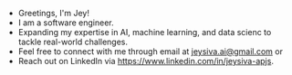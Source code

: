 - Greetings, I'm Jey!
- I am a software engineer.
- Expanding my expertise in AI, machine learning, and data scienc to tackle real-world challenges.
- Feel free to connect with me through email at jeysiva.ai@gmail.com or
- Reach out on LinkedIn via https://www.linkedin.com/in/jeysiva-apjs.

<!---
Jeysiva-apjs/Jeysiva-apjs is a ✨ special ✨ repository because its `README.md` (this file) appears on your GitHub profile.
You can click the Preview link to take a look at your changes.
--->

